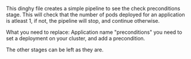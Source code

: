 This dinghy file creates a simple pipeline to see the check preconditions stage.
This will check that the number of pods deployed for an application is atleast 1, if not, the pipeline will stop, and continue otherwise.

What you need to replace:
Application name
"preconditions" you need to set a deployment on your cluster, and add a precondition.

The other stages can be left as they are.